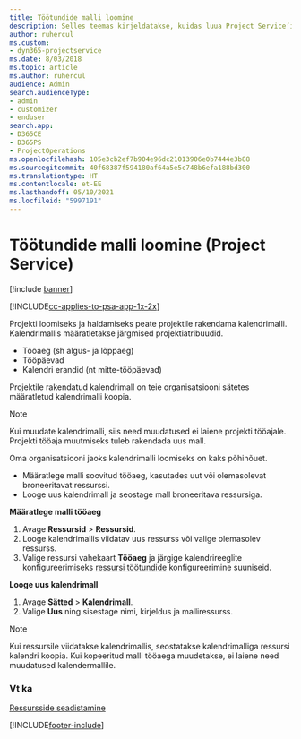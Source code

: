 ```yaml
---
title: Töötundide malli loomine
description: Selles teemas kirjeldatakse, kuidas luua Project Service’is tööaja malli.
author: ruhercul
ms.custom:
- dyn365-projectservice
ms.date: 8/03/2018
ms.topic: article
ms.author: ruhercul
audience: Admin
search.audienceType:
- admin
- customizer
- enduser
search.app:
- D365CE
- D365PS
- ProjectOperations
ms.openlocfilehash: 105e3cb2ef7b904e96dc21013906e0b7444e3b88
ms.sourcegitcommit: 40f68387f594180af64a5e5c748b6efa188bd300
ms.translationtype: HT
ms.contentlocale: et-EE
ms.lasthandoff: 05/10/2021
ms.locfileid: "5997191"
---
```

# <a name="create-a-work-hours-template-project-service"></a>Töötundide malli loomine (Project Service)

[!include [banner](../includes/psa-now-project-operations.md)]

[!INCLUDE[cc-applies-to-psa-app-1x-2x](../includes/cc-applies-to-psa-app-3x.md)]

Projekti loomiseks ja haldamiseks peate projektile rakendama kalendrimalli. Kalendrimallis määratletakse järgmised projektiatribuudid.

- Tööaeg (sh algus- ja lõppaeg)
- Tööpäevad
- Kalendri erandid (nt mitte-tööpäevad)

Projektile rakendatud kalendrimall on teie organisatsiooni sätetes määratletud kalendrimalli koopia.

> [!NOTE]
> Kui muudate kalendrimalli, siis need muudatused ei laiene projekti tööajale. Projekti tööaja muutmiseks tuleb rakendada uus mall.

Oma organisatsiooni jaoks kalendrimalli loomiseks on kaks põhinõuet.

- Määratlege malli soovitud tööaeg, kasutades uut või olemasolevat broneeritavat ressurssi.
- Looge uus kalendrimall ja seostage mall broneeritava ressursiga.

**Määratlege malli tööaeg**

1. Avage **Ressursid** \> **Ressursid**.
2. Looge kalendrimallis viidatav uus ressurss või valige olemasolev ressurss.
3. Valige ressursi vahekaart **Tööaeg** ja järgige kalendrireeglite konfigureerimiseks [ressursi töötundide](/dynamics365/field-service/set-work-hours-resource.md) konfigureerimine suuniseid.

**Looge uus kalendrimall**

1. Avage **Sätted** \> **Kalendrimall**.
2. Valige **Uus** ning sisestage nimi, kirjeldus ja malliressurss.


> [!NOTE]
> Kui ressursile viidatakse kalendrimallis, seostatakse kalendrimalliga ressursi kalendri koopia. Kui kopeeritud malli tööaega muudetakse, ei laiene need muudatused kalendermallile.


### <a name="see-also"></a>Vt ka  
 [Ressursside seadistamine](../psa/set-up-resources.md)


[!INCLUDE[footer-include](../includes/footer-banner.md)]
